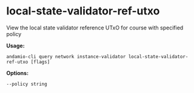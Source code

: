 # local-state-validator-ref-utxo
View the local state validator reference UTxO for course with specified policy



**Usage:**
```
andamio-cli query network instance-validator local-state-validator-ref-utxo [flags]

```



**Options:**
```
--policy string
```


